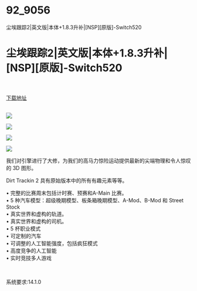 # 92_9056
尘埃跟踪2|英文版|本体+1.8.3升补|[NSP][原版]-Switch520
# 尘埃跟踪2|英文版|本体+1.8.3升补|[NSP][原版]-Switch520
 <br/></br>
[下载地址](https://www.switch520.cc/article/9056 "下载地址")
<br/></br>

<p><strong><img src="https://www.switch520.cc/muke_img/upload_art_editor_20210112-1_feb275fc2e389cae52b2de54b234fb03.jpg"></strong></p>
<p><strong><img src="https://www.switch520.cc/muke_img/upload_art_editor_20210112-1_1dec82fa9f4da8176d63014e01309c1e.jpg"></strong></p>
<p><strong><img src="https://www.switch520.cc/muke_img/upload_art_editor_20210112-1_43e53608a785edf12a801de371aeeb34.jpg"></strong></p>
<p><strong><img src="https://www.switch520.cc/muke_img/upload_art_editor_20210112-1_ab0ce243d93f8bdc9ba0f5f5fc505730.jpg"></strong></p>
<p>我们对引擎进行了大修，为我们的高马力惊险运动提供最新的尖端物理和令人惊叹的 3D 图形。</p>
<p>Dirt Trackin 2 具有原始版本中的所有有趣元素等等。</p>
<p>• 完整的比赛周末包括计时赛、预赛和A-Main 比赛。<br>
• 5 种汽车模型：超级晚期模型、板条箱晚期模型、A-Mod、B-Mod 和 Street Stock<br>
• 真实世界和虚构的轨道。<br>
• 真实世界和虚构的司机。<br>
• 5 杯职业模式<br>
• 可定制的汽车<br>
• 可调整的人工智能强度，包括疯狂模式<br>
• 高度竞争的人工智能<br>
• 实时竞技多人游戏</p>
<p>&nbsp;</p>
<p>系统要求:14.1.0</p>



